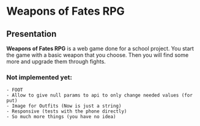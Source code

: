 # Weapons of Fates RPG

## Presentation

**Weapons of Fates RPG** is a web game done for a school project. You start the game with a basic weapon that you choose. Then you will find some more and upgrade them through fights. 

### Not implemented yet:
    - FOOT
    - Allow to give null params to api to only change needed values (for put)
    - Image for Outfits (Now is just a string)
    - Responsive (tests with the phone directly)
    - So much more things (you have no idea)
